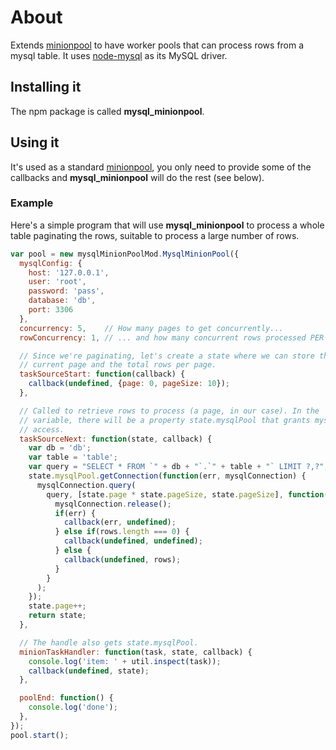 # About
Extends [minionpool](https://github.com/marcelog/minionpool) to have worker
pools that can process rows from a mysql table. It uses [node-mysql](https://github.com/felixge/node-mysql) as its MySQL driver.

## Installing it
The npm package is called **mysql_minionpool**.

## Using it
It's used as a standard [minionpool](https://github.com/marcelog/minionpool), you
only need to provide some of the callbacks and **mysql_minionpool** will do the 
rest (see below).

### Example
Here's a simple program that will use **mysql_minionpool** to process a whole
table paginating the rows, suitable to process a large number of rows.

```js
var pool = new mysqlMinionPoolMod.MysqlMinionPool({
  mysqlConfig: {
    host: '127.0.0.1',
    user: 'root',
    password: 'pass',
    database: 'db',
    port: 3306
  },
  concurrency: 5,    // How many pages to get concurrently...
  rowConcurrency: 1, // ... and how many concurrent rows processed PER query

  // Since we're paginating, let's create a state where we can store the
  // current page and the total rows per page.
  taskSourceStart: function(callback) {
    callback(undefined, {page: 0, pageSize: 10});
  },

  // Called to retrieve rows to process (a page, in our case). In the 'state'
  // variable, there will be a property state.mysqlPool that grants mysql
  // access.
  taskSourceNext: function(state, callback) {
    var db = 'db';
    var table = 'table';
    var query = "SELECT * FROM `" + db + "`.`" + table + "` LIMIT ?,?";
    state.mysqlPool.getConnection(function(err, mysqlConnection) {
      mysqlConnection.query(
        query, [state.page * state.pageSize, state.pageSize], function(err, rows) {
          mysqlConnection.release();
          if(err) {
            callback(err, undefined);
          } else if(rows.length === 0) {
            callback(undefined, undefined);
          } else {
            callback(undefined, rows);
          }
        }
      );
    });
    state.page++;
    return state;
  },

  // The handle also gets state.mysqlPool.
  minionTaskHandler: function(task, state, callback) {
    console.log('item: ' + util.inspect(task));
    callback(undefined, state);
  },

  poolEnd: function() {
    console.log('done');
  },
});
pool.start();
```